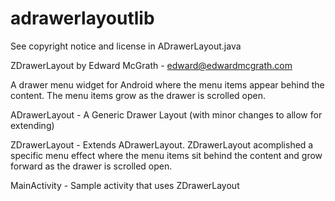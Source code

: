 adrawerlayoutlib
================

See copyright notice and license in ADrawerLayout.java

ZDrawerLayout by Edward McGrath - edward@edwardmcgrath.com

A drawer menu widget for Android where the menu items appear behind the content.  The menu items grow as the drawer is scrolled open.

ADrawerLayout - A Generic Drawer Layout (with minor changes to allow for extending)

ZDrawerLayout - Extends ADrawerLayout.  ZDrawerLayout acomplished a specific menu effect where the menu items sit behind the content and grow forward as the drawer is scrolled open.

MainActivity - Sample activity that uses ZDrawerLayout
